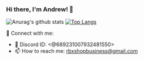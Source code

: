 ### Hi there, I'm Andrew! 👋

![Anurag's github stats](https://github-readme-stats.vercel.app/api?username=vorxcomp&show_icons=true&theme=radical)
[![Top Langs](https://github-readme-stats.vercel.app/api/top-langs/?username=vorxcomp&layout=compact&theme=radical)](https://github.com/anuraghazra/github-readme-stats)


💬 Connect with me:
- 💬 Discord ID: <@689231007932481550>
- 📫 How to reach me: rbxshopbusiness@gmail.com
